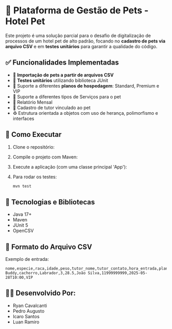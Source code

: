 # 🐾 Plataforma de Gestão de Pets - Hotel Pet

Este projeto é uma solução parcial para o desafio de digitalização de processos de um hotel pet de alto padrão, focando no **cadastro de pets via arquivo CSV** e em **testes unitários** para garantir a qualidade do código.

## ✅ Funcionalidades Implementadas

* 📅 **Importação de pets a partir de arquivos CSV**
* 🧪 **Testes unitários** utilizando biblioteca JUnit
* 🐶 Suporte a diferentes **planos de hospedagem**: Standard, Premium e VIP
* 🎈 Suporte a diferentes tipos de Serviços para o pet
* 📓 Relatório Mensal
* 👤 Cadastro de tutor vinculado ao pet
* ♻️ Estrutura orientada a objetos com uso de herança, polimorfismo e interfaces

## 🚀 Como Executar

1. Clone o repositório:
2. Compile o projeto com Maven:
3. Execute a aplicação (com uma classe principal 'App'):
4. Para rodar os testes:

   ```bash
   mvn test 
   ```

## 🧪 Tecnologias e Bibliotecas

* Java 17+
* Maven
* JUnit 5
* OpenCSV

## 📃 Formato do Arquivo CSV

Exemplo de entrada:

```
nome,especie,raca,idade,peso,tutor_nome,tutor_contato,hora_entrada,plano
Buddy,cachorro,Labrador,3,28.5,João Silva,11999999999,2025-05-28T10:00,VIP
```


## 👨‍💻 Desenvolvido Por:

* Ryan Cavalcanti
* Pedro Augusto
* Icaro Santos
* Luan Ramiro




